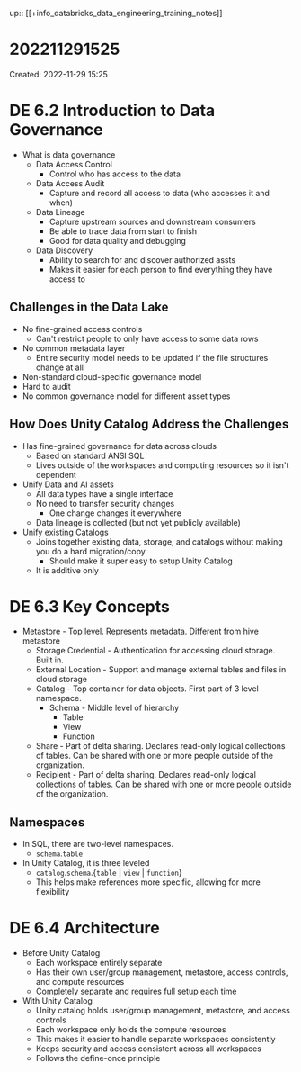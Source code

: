 up:: [[+info_databricks_data_engineering_training_notes]]

# 202211291525

Created: 2022-11-29 15:25

# DE 6.2 Introduction to Data Governance

- What is data governance
	- Data Access Control
		- Control who has access to the data
	- Data Access Audit
		- Capture and record all access to data (who accesses it and when)
	- Data Lineage
		- Capture upstream sources and downstream consumers
		- Be able to trace data from start to finish
		- Good for data quality and debugging
	- Data Discovery
		- Ability to search for and discover authorized assts
		- Makes it easier for each person to find everything they have access to

## Challenges in the Data Lake

- No fine-grained access controls
	- Can't restrict people to only have access to some data rows
- No common metadata layer
	- Entire security model needs to be updated if the file structures change at all
- Non-standard cloud-specific governance model
- Hard to audit
- No common governance model for different asset types

## How Does Unity Catalog Address the Challenges

- Has fine-grained governance for data across clouds
	- Based on standard ANSI SQL
	- Lives outside of the workspaces and computing resources so it isn't dependent
- Unify Data and AI assets
	- All data types have a single interface
	- No need to transfer security changes
		- One change changes it everywhere
	- Data lineage is collected (but not yet publicly available)
- Unify existing Catalogs
	- Joins together existing data, storage, and catalogs without making you do a hard migration/copy
		- Should make it super easy to setup Unity Catalog
	- It is additive only

# DE 6.3 Key Concepts

- Metastore - Top level. Represents metadata. Different from hive metastore
	- Storage Credential - Authentication for accessing cloud storage. Built in.
	- External Location - Support and manage external tables and files in cloud storage
	- Catalog - Top container for data objects. First part of 3 level namespace.
		- Schema - Middle level of hierarchy
			- Table
			- View
			- Function
	- Share - Part of delta sharing. Declares read-only logical collections of tables. Can be shared with one or more people outside of the organization.
	- Recipient - Part of delta sharing. Declares read-only logical collections of tables. Can be shared with one or more people outside of the organization.

## Namespaces

- In SQL, there are two-level namespaces.
	- `schema`.`table`
- In Unity Catalog, it is three leveled
	- `catalog`.`schema`.{`table` | `view` | `function`}
	- This helps make references more specific, allowing for more flexibility

# DE 6.4 Architecture

- Before Unity Catalog
	- Each workspace entirely separate
	- Has their own user/group management, metastore, access controls, and compute resources
	- Completely separate and requires full setup each time
- With Unity Catalog
	- Unity catalog holds user/group management, metastore, and access controls
	- Each workspace only holds the compute resources
	- This makes it easier to handle separate workspaces consistently
	- Keeps security and access consistent across all workspaces
	- Follows the define-once principle

